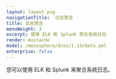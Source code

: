 ```yaml
---
layout: layout.pug
navigationTitle:  日志聚合
title: 日志聚合
menuWeight: 3
excerpt: 使用 ELK 和 Splunk 聚合系统日志
render: mustache
model: /mesosphere/dcos/1.13/data.yml
enterprise: false
---
```



您可以使用 ELK 和 Splunk 来聚合系统日志。
